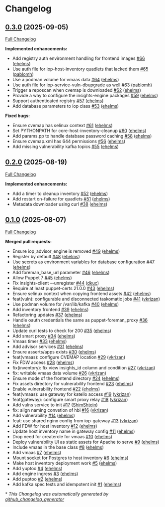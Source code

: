 # Changelog

## [0.3.0](https://github.com/theforeman/puppet-iop/tree/0.3.0) (2025-09-05)

[Full Changelog](https://github.com/theforeman/puppet-iop/compare/0.2.0...0.3.0)

**Implemented enhancements:**

- Add registry auth environment handling for frontend images [\#66](https://github.com/theforeman/puppet-iop/pull/66) ([ehelms](https://github.com/ehelms))
- Use auth file for iop-host-inventory quadlets that lacked them [\#65](https://github.com/theforeman/puppet-iop/pull/65) ([pablomh](https://github.com/pablomh))
- Use a podman volume for vmaas data [\#64](https://github.com/theforeman/puppet-iop/pull/64) ([ehelms](https://github.com/ehelms))
- Use auth file for iop-service-vuln-dbupgrade as well [\#63](https://github.com/theforeman/puppet-iop/pull/63) ([pablomh](https://github.com/pablomh))
- Trigger a reposcan when cvemap is downloaded [\#62](https://github.com/theforeman/puppet-iop/pull/62) ([ehelms](https://github.com/ehelms))
- Provide a way to configure the insights-engine packages [\#59](https://github.com/theforeman/puppet-iop/pull/59) ([ehelms](https://github.com/ehelms))
- Support authenticated registry [\#57](https://github.com/theforeman/puppet-iop/pull/57) ([ehelms](https://github.com/ehelms))
- Add database parameters to iop class [\#53](https://github.com/theforeman/puppet-iop/pull/53) ([ehelms](https://github.com/ehelms))

**Fixed bugs:**

- Ensure cvemap has selinux context [\#61](https://github.com/theforeman/puppet-iop/pull/61) ([ehelms](https://github.com/ehelms))
- Set PYTHONPATH for core-host-inventory-cleanup [\#60](https://github.com/theforeman/puppet-iop/pull/60) ([ehelms](https://github.com/ehelms))
- Add params.pp to handle database password caching [\#58](https://github.com/theforeman/puppet-iop/pull/58) ([ehelms](https://github.com/ehelms))
- Ensure cvemap.xml has 644 permissions [\#56](https://github.com/theforeman/puppet-iop/pull/56) ([ehelms](https://github.com/ehelms))
- Add missing vulnerability kafka topics [\#55](https://github.com/theforeman/puppet-iop/pull/55) ([ehelms](https://github.com/ehelms))

## [0.2.0](https://github.com/theforeman/puppet-iop/tree/0.2.0) (2025-08-19)

[Full Changelog](https://github.com/theforeman/puppet-iop/compare/0.1.0...0.2.0)

**Implemented enhancements:**

- Add a timer to cleanup inventory [\#52](https://github.com/theforeman/puppet-iop/pull/52) ([ehelms](https://github.com/ehelms))
- Add restart on-failure for quadlets [\#51](https://github.com/theforeman/puppet-iop/pull/51) ([ehelms](https://github.com/ehelms))
- Metadata downloader using curl [\#38](https://github.com/theforeman/puppet-iop/pull/38) ([ehelms](https://github.com/ehelms))

## [0.1.0](https://github.com/theforeman/puppet-iop/tree/0.1.0) (2025-08-07)

[Full Changelog](https://github.com/theforeman/puppet-iop/compare/920f3ee834c5e10486e08d938648158c72e35fc3...0.1.0)

**Merged pull requests:**

- Ensure iop\_advisor\_engine is removed [\#49](https://github.com/theforeman/puppet-iop/pull/49) ([ehelms](https://github.com/ehelms))
- Register by default [\#48](https://github.com/theforeman/puppet-iop/pull/48) ([ehelms](https://github.com/ehelms))
- Use secrets as environment variables for database configuration [\#47](https://github.com/theforeman/puppet-iop/pull/47) ([ehelms](https://github.com/ehelms))
- Add foreman\_base\_url parameter [\#46](https://github.com/theforeman/puppet-iop/pull/46) ([ehelms](https://github.com/ehelms))
- Allow Puppet 7 [\#45](https://github.com/theforeman/puppet-iop/pull/45) ([ehelms](https://github.com/ehelms))
- Fix insights-client --unregister [\#44](https://github.com/theforeman/puppet-iop/pull/44) ([dkuc](https://github.com/dkuc))
- Require at least puppet-certs 21.0.0 [\#43](https://github.com/theforeman/puppet-iop/pull/43) ([ehelms](https://github.com/ehelms))
- Ensure selinux context when copying frontend assets [\#42](https://github.com/theforeman/puppet-iop/pull/42) ([ehelms](https://github.com/ehelms))
- feat\(vuln\): configurable and disconnected taskomatic jobs [\#41](https://github.com/theforeman/puppet-iop/pull/41) ([vkrizan](https://github.com/vkrizan))
- Use podman volume for /var/lib/kafka [\#40](https://github.com/theforeman/puppet-iop/pull/40) ([ehelms](https://github.com/ehelms))
- Add inventory frontend [\#39](https://github.com/theforeman/puppet-iop/pull/39) ([ehelms](https://github.com/ehelms))
- Refactoring updates [\#37](https://github.com/theforeman/puppet-iop/pull/37) ([ehelms](https://github.com/ehelms))
- Handle oauth credentials the same as puppet-foreman\_proxy [\#36](https://github.com/theforeman/puppet-iop/pull/36) ([ehelms](https://github.com/ehelms))
- Update curl tests to check for 200 [\#35](https://github.com/theforeman/puppet-iop/pull/35) ([ehelms](https://github.com/ehelms))
- Add smart proxy [\#34](https://github.com/theforeman/puppet-iop/pull/34) ([ehelms](https://github.com/ehelms))
- Vmaas timer [\#33](https://github.com/theforeman/puppet-iop/pull/33) ([ehelms](https://github.com/ehelms))
- Add advisor services [\#31](https://github.com/theforeman/puppet-iop/pull/31) ([ehelms](https://github.com/ehelms))
- Ensure asserts/apps exists [\#30](https://github.com/theforeman/puppet-iop/pull/30) ([ehelms](https://github.com/ehelms))
- feat\(vmaas\): configure CVEMAP location [\#29](https://github.com/theforeman/puppet-iop/pull/29) ([vkrizan](https://github.com/vkrizan))
- Fix FDW access [\#28](https://github.com/theforeman/puppet-iop/pull/28) ([ehelms](https://github.com/ehelms))
- fix\(inventory\): fix view insights\_id column and condition [\#27](https://github.com/theforeman/puppet-iop/pull/27) ([vkrizan](https://github.com/vkrizan))
- fix: writable vmaas data volume [\#26](https://github.com/theforeman/puppet-iop/pull/26) ([vkrizan](https://github.com/vkrizan))
- Ensure mode of the frontend directory [\#24](https://github.com/theforeman/puppet-iop/pull/24) ([ehelms](https://github.com/ehelms))
- Fix assets directory for vulnerability frontend [\#23](https://github.com/theforeman/puppet-iop/pull/23) ([ehelms](https://github.com/ehelms))
- Enable vulnerability frontend [\#22](https://github.com/theforeman/puppet-iop/pull/22) ([ehelms](https://github.com/ehelms))
- feat\(vmaas\): use gateway for katello access [\#19](https://github.com/theforeman/puppet-iop/pull/19) ([vkrizan](https://github.com/vkrizan))
- feat\(gateway\): configure smart proxy relay [\#18](https://github.com/theforeman/puppet-iop/pull/18) ([vkrizan](https://github.com/vkrizan))
- Add vulns service to init [\#17](https://github.com/theforeman/puppet-iop/pull/17) ([ShimShtein](https://github.com/ShimShtein))
- fix: align naming convetion of hbi [\#16](https://github.com/theforeman/puppet-iop/pull/16) ([vkrizan](https://github.com/vkrizan))
- Add vulnerability [\#14](https://github.com/theforeman/puppet-iop/pull/14) ([ehelms](https://github.com/ehelms))
- feat: use shared nginx config from iop-gateway [\#13](https://github.com/theforeman/puppet-iop/pull/13) ([vkrizan](https://github.com/vkrizan))
- Add FDW for host inventory [\#12](https://github.com/theforeman/puppet-iop/pull/12) ([ehelms](https://github.com/ehelms))
- Update host inventory name in gateway config [\#11](https://github.com/theforeman/puppet-iop/pull/11) ([ehelms](https://github.com/ehelms))
- Drop need for createrole for vmaas [\#10](https://github.com/theforeman/puppet-iop/pull/10) ([ehelms](https://github.com/ehelms))
- Deploy vulnerability UI as static assets for Apache to serve [\#9](https://github.com/theforeman/puppet-iop/pull/9) ([ehelms](https://github.com/ehelms))
- Include vmaas in the base class [\#8](https://github.com/theforeman/puppet-iop/pull/8) ([ehelms](https://github.com/ehelms))
- Add vmaas [\#7](https://github.com/theforeman/puppet-iop/pull/7) ([ehelms](https://github.com/ehelms))
- Mount socket for Postgres to host inventory [\#6](https://github.com/theforeman/puppet-iop/pull/6) ([ehelms](https://github.com/ehelms))
- Make host inventory deployment work [\#5](https://github.com/theforeman/puppet-iop/pull/5) ([ehelms](https://github.com/ehelms))
- Add yuptoo [\#4](https://github.com/theforeman/puppet-iop/pull/4) ([ehelms](https://github.com/ehelms))
- Add engine ingress [\#3](https://github.com/theforeman/puppet-iop/pull/3) ([ehelms](https://github.com/ehelms))
- Add puptoo [\#2](https://github.com/theforeman/puppet-iop/pull/2) ([ehelms](https://github.com/ehelms))
- Add kafka spec tests and idempotent init [\#1](https://github.com/theforeman/puppet-iop/pull/1) ([ehelms](https://github.com/ehelms))



\* *This Changelog was automatically generated by [github_changelog_generator](https://github.com/github-changelog-generator/github-changelog-generator)*
